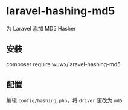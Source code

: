 # laravel-hashing-md5
为 Laravel 添加 MD5 Hasher

## 安装

composer require wuwx/laravel-hashing-md5

## 配置

编辑 ```config/hashing.php```，将 ```driver``` 更改为 ```md5```
